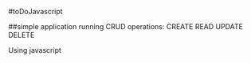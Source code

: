 #toDoJavascript

##simple application running CRUD operations:
CREATE
READ
UPDATE
DELETE

Using javascript
